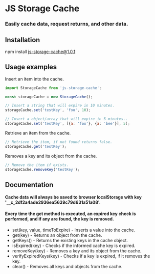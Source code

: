 # JS Storage Cache

### Easily cache data, request returns, and other data.

Installation
------ 

npm install js-storage-cache@1.0.1

Usage examples
------ 

Insert an item into the cache. 

```javascript
import StorageCache from 'js-storage-cache';

const storageCache = new StorageCache();

// Insert a string that will expire in 10 minutes.
storageCache.set('testKey', 'foo', 10);

// Insert a object/array that will expire in 5 minutes..
storageCache.set('testKey', [{a: 'foo'}, {a: 'bee'}], 5);
```

Retrieve an item from the cache.

```javascript
// Retrieve the item, if not found returns false.
storageCache.get('testKey');
```

Removes a key and its object from the cache.

```javascript
// Remove the item if exists.
storageCache.removeKey('testKey');
```

Documentation
------ 

#### Cache data will always be saved to browser localStorage with key '__c_2df2a4ade2936ea5639c79d631a51a08'.

#### Every time the **get** method is executed, an expired key check is performed, and if any are found, the key is removed.

* set(key, value, timeToExpire) - Inserts a value into the cache.
* get(key) - Returns an object from the cache.
* getKeys() - Returns the existing keys in the cache object.
* isExpired(key) - Checks if the informed cache key is expired.
* removeKey(key) - Removes a key and its object from the cache.
* verifyExpiredKeys(key) - Checks if a key is expired, if it removes the key.
* clear() - Removes all keys and objects from the cache.


